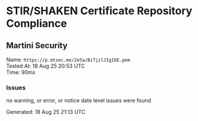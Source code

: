 # STIR/SHAKEN Certificate Repository Compliance

## Martini Security

Name: `https://p.mtsec.me/2e5a/BiTjzlJIgIbE.pem`\
Tested At: 18 Aug 25 20:53 UTC\
Time: 90ms

### Issues

no warning, or error, or notice date level issues were found

Generated: 18 Aug 25 21:13 UTC